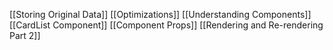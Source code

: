 [[Storing Original Data]]
[[Optimizations]]
[[Understanding Components]]
[[CardList Component]]
[[Component Props]]
[[Rendering and Re-rendering Part 2]]